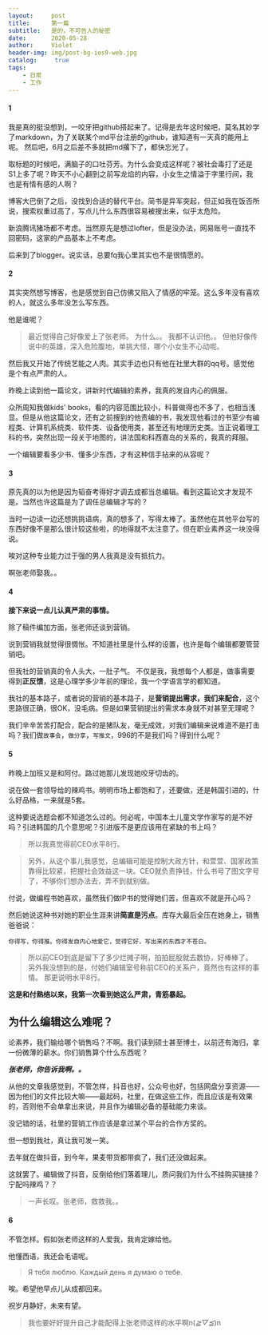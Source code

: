 ```yaml
---
layout:     post
title:      第一篇
subtitle:   是的，不可告人的秘密
date:       2020-05-28
author:     Violet
header-img: img/post-bg-ios9-web.jpg
catalog: 	 true
tags:
    - 日常
    - 工作
---
```


#### 1
我是真的挺没想到，一咬牙把github搭起来了。记得是去年这时候吧，莫名其妙学了markdown，为了关联某个md平台注册的github，谁知道有一天真的能用上呢。
然后吧，6月之后差不多就把md撂下了，都快忘光了。

取标题的时候吧，满脑子的口吐芬芳。为什么会变成这样呢？被社会毒打了还是S1上多了呢？昨天不小心翻到之前写龙焰的内容，小女生之情溢于字里行间，我也是有情有感的人啊？

博客大巴倒了之后，没找到合适的替代平台。简书是异军突起，但正如我在饭否所说，搜索权重过高了，写点儿什么东西很容易被搜出来，似乎太危险。

新浪腾讯猪场都不考虑。当然原先是想过lofter，但是没办法，网易账号一直找不回密码，这家的产品基本上不考虑。

后来到了blogger。说实话，总要fq我心里其实也不是很情愿的。

#### 2
其实突然想写博客，也是感觉到自己仿佛又陷入了情感的牢笼。这么多年没有喜欢的人，就这么多年没怎么写东西。

他是谁呢？
    
> 最近觉得自己好像爱上了张老师。
> 为什么。。
> 我都不认识他。。
> 但他好像传说中的英雄，深入危险腹地，单挑大怪，哪个小女生不心动呢。

然后我又开始了传统艺能之人肉。其实手边也只有他在社里大群的qq号。感觉他是个有点严肃的人。

昨晚上读到他一篇论文，讲新时代编辑的素养，我真的发自内心的佩服。

众所周知我做kids' books，看的内容范围比较小，科普做得也不多了，也相当浅显。但是从他这篇论文，还有之前搜到的他责编的书，我发现他看过的书至少有编程类、计算机系统类、软件类、设备使用类，甚至还有地理历史类。当正说着理工科的书，突然出现一段关于地图的，讲法国和科西嘉岛的关系的，我真的拜服。

一个编辑要看多少书、懂多少东西，才有这种信手拈来的从容呢？

#### 3
原先真的以为他是因为韬奋考得好才调去成都当总编辑。看到这篇论文才发现不是。当然也许这篇是为了调任总编辑才写的？

当时一边读一边还想挑挑语病，真的想多了，写得太棒了。虽然他在其他平台写的东西好像不是那么很计较这些啦，的地得就不太注意了。但在职业素养这一块没得说。

唉对这种专业能力过于强的男人我真是没有抵抗力。

啊张老师娶我。。

#### 4
**接下来说一点儿认真严肃的事情。**

除了稿件编加方面，张老师还谈到营销。

说到营销我就觉得很惆怅。不知道社里是什么样的设置，也许是每个编辑都要管营销吧。

但我社的营销真的令人头大，一肚子气。
不仅是我，我想每个人都是，做事需要得到**正反馈**，这是心理学多少年前的理论，我一个学语言学的都知道。

我社的基本路子，或者说的营销的基本路子，是**营销提出需求，我们来配合**，这个思路很正确，很OK，没毛病。但是如果营销提出的需求本身就不对甚至无理呢？

我们辛辛苦苦打配合，配合的是猪队友，毫无成效，对我们编辑来说难道不是打击吗？我们做`故事会`，`做分享`，`写推文`，996的不是我们吗？得到什么呢？

#### 5
昨晚上加班又是和阿付。路过她那儿发现她咬牙切齿的。

说在做一套领导给的辣鸡书。明明市场上都饱和了，还要做，还是韩国引进的，什么好品格，一来就是5套。

这种要说选题会都不知道怎么过的。何必呢，中国本土儿童文学作家写的是不好吗？引进韩国的几个意思呢？引进版不是更应该用在紧缺的书上吗？

> 所以我真觉得前CEO水平8行。

> 另外，从这个事儿我感觉，总编辑可能是控制大政方针，和萱萱、国家政策靠得比较紧，把握社会效益这一块。CEO就负责挣钱，什么书号了图文字号了，不够你们想办法去，弄不到就别做。

付说，做编程书她喜欢，虽然我们做IP书的觉得她们苦，但喜欢不就是开心吗？

然后她说这种书对她的职业生涯来讲**简直是污点**。库存大最后全压在她身上，销售爸爸说：

`你得写，你得推。你得发自内心地爱它，觉得它好，写出来的东西才不苍白。`

> 所以前CEO到底是留下了多少烂摊子啊，拍拍屁股就去数协，好棒棒了。
> 另外我没想到的是，付她们编辑室号称前CEO的关系户，竟然也有这样的事情。
> 那更说明水平8行。

**这是和付熟络以来，我第一次看到她这么严肃，青筋暴起。**

## 为什么编辑这么难呢？

论素养，我们输给哪个销售吗？不啊。我们读到硕士甚至博士，以前还有海归，拿一份微薄的薪水。你们销售算个什么东西呢？

***张老师，你告诉我啊。。***

从他的文章我感觉到，不管怎样，抖音也好，公众号也好，包括网盘分享资源——因为他们的文件比较大嘛——最起码，社里，在做这些工作，而且应该是有效果的，否则他不会单拿出来说，并且作为编辑必备的基础能力来谈。
    
没记错的话，社里的营销工作应该是拿过某个平台的合作方奖的。

但一想到我社，真让我可发一笑。

去年就在做抖音，到今年，果麦带货都带疯了，我们还没做起来。

这就罢了。编辑做了抖音，反倒给他们落着理儿，质问我们为什么不挂购买链接？宁配吗辣鸡？？

> 一声长叹。张老师，救救我。。    

#### 6
不管怎样。假如张老师这样的人爱我，我肯定嫁给他。

他懂西语，我还会毛语呢。

> Я тебя люблю. Каждый день я думаю о тебе. 

唉。希望他早点儿从成都回来。

祝岁月静好，未来有望。

> 我也要好好提升自己才能配得上张老师这样的水平啊n(*≧▽≦*)n
